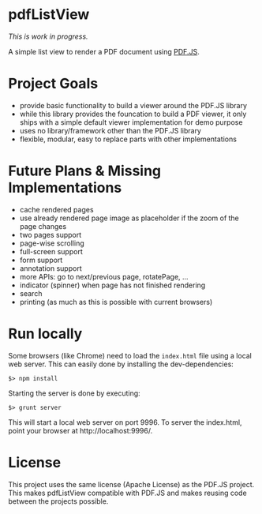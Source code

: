 pdfListView
===========

*This is work in progress.*

A simple list view to render a PDF document using [PDF.JS](https://github.com/mozilla/pdf.js).

# Project Goals

- provide basic functionality to build a viewer around the PDF.JS library
- while this library provides the founcation to build a PDF viewer, it only ships with a simple default viewer implementation for demo purpose
- uses no library/framework other than the PDF.JS library
- flexible, modular, easy to replace parts with other implementations

# Future Plans & Missing Implementations

- cache rendered pages
- use already rendered page image as placeholder if the zoom of the page changes
- two pages support
- page-wise scrolling
- full-screen support
- form support
- annotation support
- more APIs: go to next/previous page, rotatePage, ...
- indicator (spinner) when page has not finished rendering
- search
- printing (as much as this is possible with current browsers)

# Run locally

Some browsers (like Chrome) need to load the `index.html` file using a local web server. This can easily done by installing the dev-dependencies:

```
$> npm install
```

Starting the server is done by executing:

```
$> grunt server
```

This will start a local web server on port 9996. To server the index.html, point your browser at http://localhost:9996/.

# License

This project uses the same license (Apache License) as the PDF.JS project. This makes pdfListView compatible with PDF.JS and makes reusing code between the projects possible.
